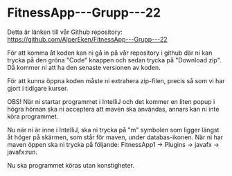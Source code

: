 # FitnessApp---Grupp---22

Detta är länken till vår Github repository: https://github.com/AlperEken/FitnessApp---Grupp---22<br>

För att komma åt koden kan ni gå in på vår repository i github där ni kan trycka på den gröna "Code" knappen och sedan trycka på "Download zip". Då kommer ni att ha den senaste versionen av koden.
<br>

För att kunna öppna koden måste ni extrahera zip-filen, precis så som vi har gjort i tidigare kurser.
<br>

OBS! När ni startar programmet i IntelliJ och det kommer en liten popup i högra hörnan ska ni acceptera att maven ska användas, annars kan ni inte köra programmet.
<br>

Nu när ni är inne i IntelliJ, ska ni trycka på "m" symbolen som ligger längst åt höger på skärmen, som står för maven, under databas-ikonen.
När ni har maven öppen ska ni trycka på följande: FitnessApp1 -> Plugins -> javafx -> javafx:run.

Nu ska programmet köras utan konstigheter.